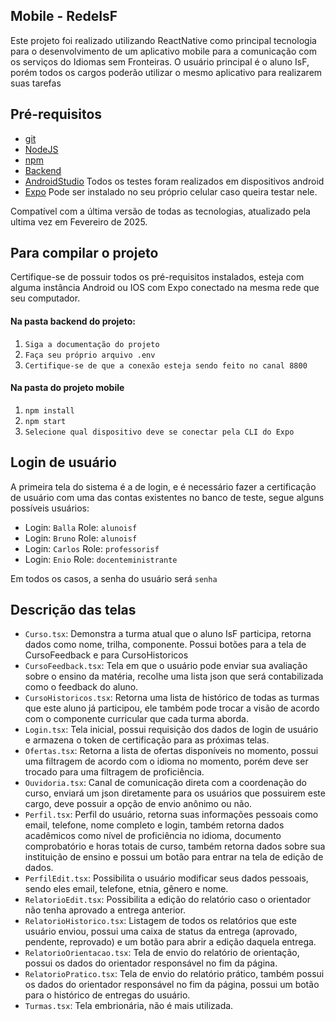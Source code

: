 ## Mobile - RedeIsF
Este projeto foi realizado utilizando ReactNative como principal tecnologia para o desenvolvimento de um aplicativo mobile para a comunicação com os serviços do Idiomas sem Fronteiras. O usuário principal é o aluno IsF, porém todos os cargos poderão utilizar o mesmo aplicativo para realizarem suas tarefas

## Pré-requisitos

- [git](https://git-scm.com/)
- [NodeJS](https://nodejs.org/en/)
- [npm](https://www.npmjs.com/)
- [Backend](https://github.com/Arata2703/backend_projeto_andifes)
- [AndroidStudio](https://developer.android.com/studio) Todos os testes foram realizados em dispositivos android
- [Expo](https://expo.dev/) Pode ser instalado no seu próprio celular caso queira testar nele.

Compatível com a última versão de todas as tecnologias, atualizado pela ultima vez em Fevereiro de 2025.

## Para compilar o projeto

Certifique-se de possuir todos os pré-requisitos instalados, esteja com alguma instância Android ou IOS com Expo conectado na mesma rede que seu computador.

#### Na pasta backend do projeto:
1. `Siga a documentação do projeto`
2. `Faça seu próprio arquivo .env`
3. `Certifique-se de que a conexão esteja sendo feito no canal 8800`


#### Na pasta do projeto mobile
1. `npm install`
2. `npm start`
3.  `Selecione qual dispositivo deve se conectar pela CLI do Expo`

## Login de usuário

A primeira tela do sistema é a de login, e é necessário fazer a certificação de usuário com uma das contas existentes no banco de teste, segue alguns possíveis usuários:

- Login: `Balla`	Role: `alunoisf`
- Login: `Bruno` Role: `alunoisf`
- Login: `Carlos` Role: `professorisf`
- Login: `Enio` Role: `docenteministrante`

Em todos os casos, a senha do usuário será `senha`

## Descrição das telas

- `Curso.tsx`: Demonstra a turma atual que o aluno IsF participa, retorna dados como nome, trilha, componente. Possui botões para a tela de CursoFeedback e para CursoHistoricos
- `CursoFeedback.tsx`: Tela em que o usuário pode enviar sua avaliação sobre o ensino da matéria, recolhe uma lista json que será contabilizada como o feedback do aluno.
- `CursoHistoricos.tsx`: Retorna uma lista de histórico de todas as turmas que este aluno já participou, ele também pode trocar a visão de acordo com o componente curricular que cada turma aborda.
- `Login.tsx`: Tela inicial, possui requisição dos dados de login de usuário e armazena o token de certificação para as próximas telas.
- `Ofertas.tsx`: Retorna a lista de ofertas disponíveis no momento, possui uma filtragem de acordo com o idioma no momento, porém deve ser trocado para uma filtragem de proficiência.
- `Ouvidoria.tsx`: Canal de comunicação direta com a coordenação do curso, enviará um json diretamente para os usuários que possuirem este cargo, deve possuir a opção de envio anônimo ou não.
- `Perfil.tsx`: Perfil do usuário, retorna suas informações pessoais como email, telefone, nome completo e login, também retorna dados acadêmicos como nível de proficiência no idioma, documento comprobatório e horas totais de curso, também retorna dados sobre sua instituição de ensino e possui um botão para entrar na tela de edição de dados.
- `PerfilEdit.tsx`: Possibilita o usuário modificar seus dados pessoais, sendo eles email, telefone, etnia, gênero e nome.
- `RelatorioEdit.tsx`: Possibilita a edição do relatório caso o orientador não tenha aprovado a entrega anterior.
- `RelatorioHistorico.tsx`: Listagem de todos os relatórios que este usuário enviou, possui uma caixa de status da entrega (aprovado, pendente, reprovado) e um botão para abrir a edição daquela entrega.
- `RelatorioOrientacao.tsx`: Tela de envio do relatório de orientação, possui os dados do orientador responsável no fim da página.
- `RelatorioPratico.tsx`: Tela de envio do relatório prático, também possui os dados do orientador responsável no fim da página, possui um botão para o histórico de entregas do usuário.
- `Turmas.tsx`: Tela embrionária, não é mais utilizada.
